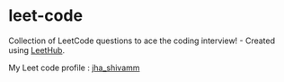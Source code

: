 # leet-code
Collection of LeetCode questions to ace the coding interview! - Created using [LeetHub](https://github.com/QasimWani/LeetHub).

My Leet code profile : [jha_shivamm](https://leetcode.com/jha_shivamm/)


